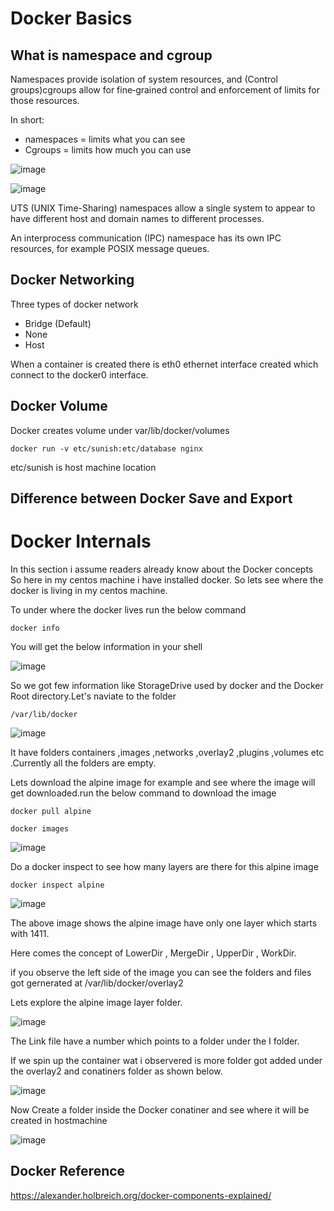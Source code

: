 
# Docker Basics

## What is namespace and cgroup
Namespaces provide isolation of system resources, and (Control groups)cgroups allow for fine‑grained control and enforcement of limits for those resources.

In short:
- namespaces = limits what you can see
- Cgroups = limits how much you can use

![image](/images/Linux/linux-namespace.png)

![image](/images/Linux/command-namespace.JPG)

UTS (UNIX Time-Sharing) namespaces allow a single system to appear to have different host and domain names to different processes.

An interprocess communication (IPC) namespace has its own IPC resources, for example POSIX message queues.

## Docker Networking

Three types of docker network
- Bridge (Default)
- None
- Host

When a container is created there is eth0 ethernet interface created which connect to the docker0 interface.

## Docker Volume

Docker creates volume under var/lib/docker/volumes

```
docker run -v etc/sunish:etc/database nginx
```
etc/sunish is host machine location

## Difference between Docker Save and Export

# Docker Internals

In this section i assume readers already know about the Docker concepts
So here in my centos machine i have installed docker. So lets see where the docker is living in my centos machine.

To under where the docker lives run the below command

```
docker info
```
You will get the below information in your shell

![image](/images/dockerinfo.PNG)

So we got few information like StorageDrive used by docker and the Docker Root directory.Let's naviate to the folder
```
/var/lib/docker
```
![image](/images/dockerroot.PNG)

It have folders containers ,images ,networks ,overlay2 ,plugins ,volumes etc .Currently all the folders are empty.

Lets download the alpine image for example and see where the image will get downloaded.run the below command to download the image

```
docker pull alpine
```
```
docker images
```
![image](/images/alpineimage.PNG)

Do a docker inspect to see how many layers are there for this alpine image

```
docker inspect alpine
```
![image](/images/dockerlayer.PNG)

The above image shows the alpine image have only one layer which starts with 1411.

Here comes the concept of LowerDir , MergeDir , UpperDir , WorkDir.

if you observe the left side of the image you can see the folders and files got gernerated at /var/lib/docker/overlay2

Lets explore the alpine image layer folder.

![image](/images/explorealpineimage.PNG)

The Link file have a number which points to a folder under the I folder.

If we spin up the container wat i observered is more folder got added under the overlay2 and conatiners folder as shown below.

![image](/images/runningtheimage.PNG)

Now Create a folder inside the Docker conatiner and see where it will be created in hostmachine

![image](/images/creatingfolderinsidedocker.PNG)

## Docker Reference
https://alexander.holbreich.org/docker-components-explained/
